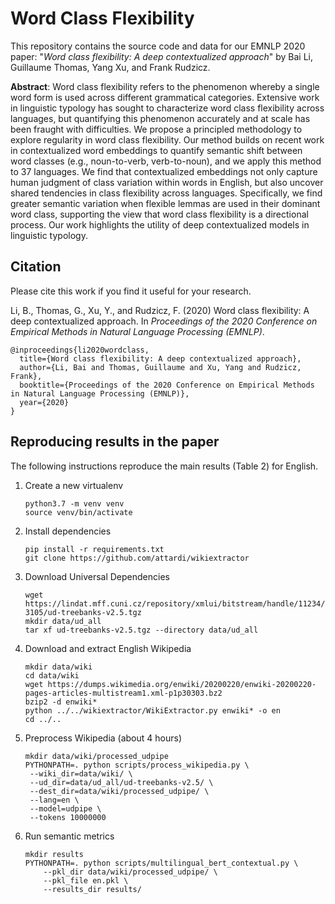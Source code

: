 # Word Class Flexibility

This repository contains the source code and data for our EMNLP 2020 paper: "*Word class flexibility: A deep contextualized approach*" by Bai Li, Guillaume Thomas, Yang Xu, and Frank Rudzicz.

**Abstract**: Word class flexibility refers to the phenomenon whereby a single word form is used across different grammatical categories. Extensive work in linguistic typology has sought to characterize word class flexibility across languages, but quantifying this phenomenon accurately and at scale has been fraught with difficulties. We propose a principled methodology to explore regularity in word class flexibility. Our method builds on recent work in contextualized word embeddings to quantify semantic shift between word classes (e.g., noun-to-verb, verb-to-noun), and we apply this method to 37 languages. We find that contextualized embeddings not only capture human judgment of  class variation within words in English, but also uncover shared tendencies in class flexibility across languages. Specifically, we find greater semantic variation when flexible lemmas are used in their dominant word class, supporting the view that word class flexibility is a directional process. Our work highlights the utility of deep contextualized models in linguistic typology.

## Citation

Please cite this work if you find it useful for your research.

Li, B., Thomas, G., Xu, Y., and Rudzicz, F. (2020) Word class flexibility: A deep contextualized approach. In *Proceedings of the 2020 Conference on Empirical Methods in Natural Language Processing (EMNLP)*.

```
@inproceedings{li2020wordclass,
  title={Word class flexibility: A deep contextualized approach},
  author={Li, Bai and Thomas, Guillaume and Xu, Yang and Rudzicz, Frank},
  booktitle={Proceedings of the 2020 Conference on Empirical Methods in Natural Language Processing (EMNLP)},
  year={2020}
}
```

## Reproducing results in the paper

The following instructions reproduce the main results (Table 2) for English.

1. Create a new virtualenv

   ```
   python3.7 -m venv venv
   source venv/bin/activate
   ```

2. Install dependencies

   ```
   pip install -r requirements.txt
   git clone https://github.com/attardi/wikiextractor
   ```

3. Download Universal Dependencies

   ```
   wget https://lindat.mff.cuni.cz/repository/xmlui/bitstream/handle/11234/1-3105/ud-treebanks-v2.5.tgz
   mkdir data/ud_all
   tar xf ud-treebanks-v2.5.tgz --directory data/ud_all
   ```

4. Download and extract English Wikipedia

   ```
   mkdir data/wiki
   cd data/wiki
   wget https://dumps.wikimedia.org/enwiki/20200220/enwiki-20200220-pages-articles-multistream1.xml-p1p30303.bz2
   bzip2 -d enwiki*
   python ../../wikiextractor/WikiExtractor.py enwiki* -o en
   cd ../..
   ```

5. Preprocess Wikipedia (about 4 hours)

   ```
   mkdir data/wiki/processed_udpipe
   PYTHONPATH=. python scripts/process_wikipedia.py \
   	--wiki_dir=data/wiki/ \
   	--ud_dir=data/ud_all/ud-treebanks-v2.5/ \
   	--dest_dir=data/wiki/processed_udpipe/ \
   	--lang=en \
   	--model=udpipe \
   	--tokens 10000000
   ```

7. Run semantic metrics

    ```
    mkdir results
    PYTHONPATH=. python scripts/multilingual_bert_contextual.py \
        --pkl_dir data/wiki/processed_udpipe/ \
        --pkl_file en.pkl \
        --results_dir results/
    ```
